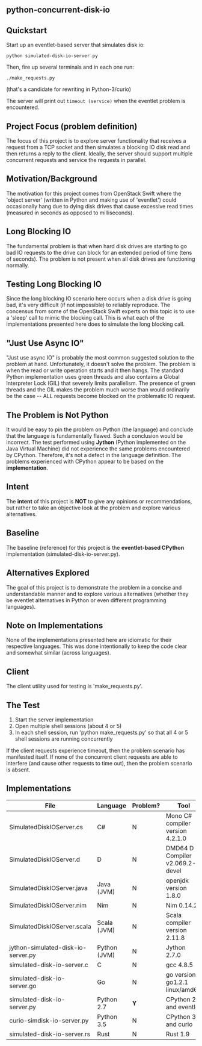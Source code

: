 ## python-concurrent-disk-io

Quickstart
----------
Start up an eventlet-based server that simulates disk io:

    python simulated-disk-io-server.py

Then, fire up several terminals and in each one run:

    ./make_requests.py

(that's a candidate for rewriting in Python-3/curio)

The server will print out `timeout (service)` when the eventlet problem is encountered.


Project Focus (problem definition)
----------------------------------
The focus of this project is to explore server functionality that
receives a request from a TCP socket and then simulates a blocking
IO disk read and then returns a reply to the client. Ideally, the
server should support multiple concurrent requests and service
the requests in parallel.

Motivation/Background
---------------------
The motivation for this project comes from OpenStack Swift where
the 'object server' (written in Python and making use of 'eventlet')
could occasionally hang due to dying disk drives that cause excessive
read times (measured in seconds as opposed to milliseconds).

Long Blocking IO
----------------
The fundamental problem is that when hard disk drives are starting
to go bad IO requests to the drive can block for an extended period
of time (tens of seconds). The problem is not present when all disk
drives are functioning normally.

Testing Long Blocking IO
------------------------
Since the long blocking IO scenario here occurs when a disk drive
is going bad, it's very difficult (if not impossible) to reliably
reproduce. The concensus from some of the OpenStack Swift experts
on this topic is to use a 'sleep' call to mimic the blocking call.
This is what each of the implementations presented here does to
simulate the long blocking call.

"Just Use Async IO"
-------------------
"Just use async IO" is probably the most common suggested solution
to the problem at hand. Unfortunately, it doesn't solve the problem.
The problem is when the read or write operation starts and it then
hangs. The standard Python implementation uses green threads and
also contains a Global Interpreter Lock (GIL) that severely limits
parallelism. The presence of green threads and the GIL makes the
problem much worse than would ordinarily be the case -- ALL requests
become blocked on the problematic IO request.

The Problem is Not Python
-------------------------
It would be easy to pin the problem on Python (the language) and
conclude that the language is fundamentally flawed. Such a conclusion
would be incorrect. The test performed using **Jython** (Python
implemented on the Java Virtual Machine) did not experience the same
problems encountered by CPython. Therefore, it's not a defect in the
language definition. The problems experienced with CPython appear to
be based on the **implementation**.

Intent
------
The **intent** of this project is **NOT** to give any opinions or
recommendations, but rather to take an objective look at the
problem and explore various alternatives.

Baseline
--------
The baseline (reference) for this project is the **eventlet-based
CPython** implementation (simulated-disk-io-server.py).

Alternatives Explored
---------------------
The goal of this project is to demonstrate the problem in a concise
and understandable manner and to explore various alternatives (whether
they be eventlet alternatives in Python or even different programming
languages).

Note on Implementations
-----------------------
None of the implementations presented here are idiomatic for their
respective languages. This was done intentionally to keep the code
clear and somewhat similar (across languages).

Client
------
The client utility used for testing is 'make_requests.py'.

The Test
--------
1. Start the server implementation
2. Open multiple shell sessions (about 4 or 5)
3. In each shell session, run 'python make_requests.py' so that
all 4 or 5 shell sessions are running concurrently

If the client requests experience timeout, then the problem scenario
has manifested itself. If none of the concurrent client requests are
able to interfere (and cause other requests to time out), then the
problem scenario is absent.

Implementations
---------------

| File                               | Language      | Problem? | Tool |
| ----                               | --------      | -------- | ---------- |
| SimulatedDiskIOServer.cs           | C#            | N        | Mono C# compiler version 4.2.1.0 |
| SimulatedDiskIOServer.d            | D             | N        | DMD64 D Compiler v2.069.2-devel |
| SimulatedDiskIOServer.java         | Java (JVM)    | N        | openjdk version 1.8.0 |
| SimulatedDiskIOServer.nim          | Nim           | N        | Nim 0.14.2 |
| SimulatedDiskIOServer.scala        | Scala (JVM)   | N        | Scala compiler version 2.11.8 |
| jython-simulated-disk-io-server.py | Python (JVM)  | N        | Jython 2.7.0 |
| simulated-disk-io-server.c         | C             | N        | gcc 4.8.5 |
| simulated-disk-io-server.go        | Go            | N        | go version go1.2.1 linux/amd64 |
| simulated-disk-io-server.py        | Python 2.7    | **Y**    | CPython 2.7 and eventlet |
| curio-simdisk-io-server.py         | Python 3.5    | N        | CPython 3.5 and curio |
| simulated-disk-io-server.rs        | Rust          | N        | Rust 1.9 |

